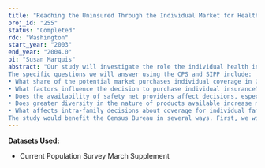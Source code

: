```yaml
---
title: "Reaching the Uninsured Through the Individual Market for Health Insurance"
proj_id: "255"
status: "Completed"
rdc: "Washington"
start_year: "2003"
end_year: "2004.0"
pi: "Susan Marquis"
abstract: "Our study will investigate the role the individual health insurance market in California plays in covering the population. It will examine the objective factors, motivations, and attitudes that influence consumers’ decisions to participate in the individual market; how changes in price, benefits design, and public policies would affect that role and the number of uninsured; how purchasers of coverage decide among the plans available to them; and patterns of entry and exit from the individual market for health insurance. We propose to use pooled cross-section and time-series data from two Census surveys—the March Current Population Survey (years 1996 through 2001) and the 1996 SIPP panel—to study decisions to purchase insurance by the potential market in California.
The specific questions we will answer using the CPS and SIPP include:
• What share of the potential market purchases individual coverage in California? How does this vary among important population subgroups?
• What factors influence the decision to purchase individual insurance? Specifically, what is the role of variables that might be affected by factors such as price, nature and number of products available?
• Does the availability of safety net providers affect decisions, especially of the near poor? Is there health selection in participation?
• Does greater diversity in the nature of products available increase market segmentation and alter the health risks participating in the market?
• What affects intra-family decisions about coverage for individual family members?
The study would benefit the Census Bureau in several ways. First, we will increase the utility of the Census data by using it to address important health care issues that we expect will help inform the decision making progress. In addition, to providing estimates of important behavioral relationships in the population, the analysis will yield important descriptive information about those who purchase in the individual insurance market. Second, we will be estimating models using multiple household surveys. Similarities or differences in modeling results will yield information about the reliability and validity of measures from the various surveys. In addition, we have administrative data from insurers in California that we can use to help assess the validity of survey measures. (For example, we can compare average duration of coverage measured in the SIPP panel with duration from administrative records. Any restricted administrative data from participating insurers will be analyzed outside of the Census data center.) Finally, our project statistician is developing ways of combining nonlinear regressions analyses from multiple household surveys that could be used by other researchers."
---
```


**Datasets Used:**

  - Current Population Survey March Supplement 

